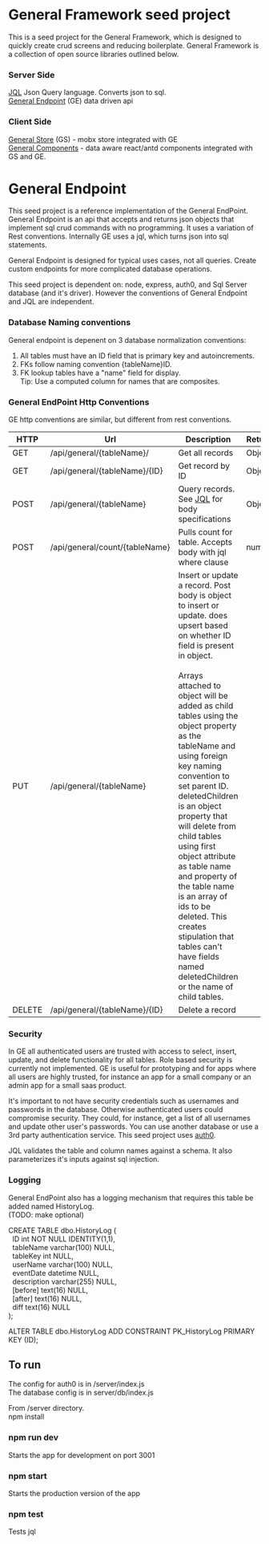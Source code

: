# General Framework seed project
This is a seed project for the General Framework, which is designed to  quickly create crud screens and reducing boilerplate. General Framework is a collection of open source libraries outlined below.  

### Server Side
[JQL](https://github.com/andrewt3000/jql#jql) Json Query language. Converts json to sql.   
[General Endpoint](https://github.com/andrewt3000/generalEndPoint#general-endpoint-seed-project) (GE) data driven api  

### Client Side
[General Store](https://github.com/andrewt3000/generalStore) (GS) - mobx store integrated with GE  
[General Components](https://github.com/andrewt3000/generalComponents#general-components) - data aware react/antd components integrated with GS and GE.


# General Endpoint
This seed project is a reference implementation of the General EndPoint. General Endpoint is an api that accepts and returns json objects that implement sql crud commands with no programming. It uses a variation of Rest conventions. Internally GE uses a jql, which turns json into sql statements.  

General Endpoint is designed for typical uses cases, not all queries. Create custom endpoints for more complicated database operations.  

This seed project is dependent on: node, express, auth0, and Sql Server database (and it's driver). However the conventions of General Endpoint and JQL are independent.

### Database Naming conventions
General endpoint is depenent on 3 database normalization conventions:  
1. All tables must have an ID field that is primary key and autoincrements.  
2. FKs follow naming convention {tableName}ID.  
3. FK lookup tables have a "name" field for display.  
Tip: Use a computed column for names that are composites.   


### General EndPoint Http Conventions
GE http conventions are similar, but different from rest conventions.

| HTTP | Url | Description | Returns
| --- | --- | --- | --- |
GET | /api/general/{tableName}/ | Get all records | Object[]
GET | /api/general/{tableName}/{ID} | Get record by ID | Object
POST | /api/general/{tableName} | Query records. See [JQL](https://github.com/andrewt3000/jql/blob/master/README.md#jql-1)  for body specifications | Object[]
POST | /api/general/count/{tableName} | Pulls count for table. Accepts body with jql where clause | number
PUT | /api/general/{tableName} | Insert or update a record. Post body is object to insert or update. does upsert based on whether ID field is present in object. <br><br>Arrays attached to object will be added as child tables using the object property as the tableName and using foreign key naming convention to set parent ID. deletedChildren is an object property that will delete from child tables using first object attribute as table name and property of the table name is an array of ids to be deleted. This creates stipulation that tables can't have fields named deletedChildren or the name of child tables. |
DELETE | /api/general/{tableName}/{ID} | Delete a record |

### Security
In GE all authenticated users are trusted with access to select, insert, update, and delete functionality for all tables. Role based security is currently not implemented. GE is useful for prototyping and for apps where all users are highly trusted, for instance an app for a small company or an admin app for a small saas product. 

It's important to not have security credentials such as usernames and passwords in the database. Otherwise authenticated users could compromise security. They could, for instance, get a list of all usernames and update other user's passwords. You can use another database or use a 3rd party authentication service. This seed project uses [auth0](https://auth0.com/). 

JQL validates the table and column names against a schema. It also parameterizes it's inputs against sql injection. 


### Logging
General EndPoint also has a logging mechanism that requires this table be added named HistoryLog.  
(TODO: make optional)  

CREATE TABLE dbo.HistoryLog (  
&nbsp;	ID int NOT NULL IDENTITY(1,1),  
&nbsp;	tableName varchar(100) NULL,  
&nbsp;	tableKey int NULL,  
&nbsp;	userName varchar(100) NULL,  
&nbsp;	eventDate datetime NULL,  
&nbsp;	description varchar(255) NULL,  
&nbsp;	[before] text(16) NULL,  
&nbsp;	[after] text(16) NULL,  
&nbsp;	diff text(16) NULL  
);  
  
ALTER TABLE dbo.HistoryLog ADD CONSTRAINT PK_HistoryLog PRIMARY KEY (ID);  

## To run

The config for auth0 is in /server/index.js  
The database config is in server/db/index.js  

From /server directory.  
npm install  

### npm run dev  
Starts the app for development on port 3001  

### npm start 
Starts the production version of the app  

### npm test
Tests jql

